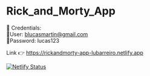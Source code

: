 # Rick_and_Morty_App

🪪 Credentials: <br>
🔹User: blucasmartin@gmail.com <br>
🔹Password: lucas123

Link 👉 https://rickandmorty-app-lubarreiro.netlify.app

[![Netlify Status](https://api.netlify.com/api/v1/badges/8b1ef8ab-4917-489d-819f-a09c1165f789/deploy-status)](https://app.netlify.com/sites/netbook-community-project/deploys)
